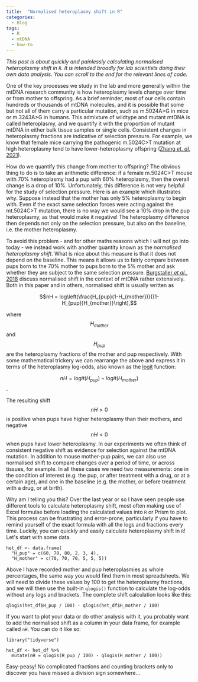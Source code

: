 ```yaml
---
title:  "Normalised heteroplasmy shift in R"
categories:
  - Blog
tags:
  - R
  - mtDNA
  - how-to
---
```


_This post is about quickly and painlessly calculating normalised heteroplasmy shift in `R`. It is intended broadly for lab scientists doing their own data analysis. You can scroll to the end for the relevant lines of code._

One of the key processes we study in the lab and more generally within the mtDNA research community is how heteroplasmy levels change over time or from mother to offspring. As a brief reminder, most of our cells contain hundreds or thousands of mtDNA molecules, and it is possible that some but not all of them carry a particular mutation, such as m.5024A>G in mice or m.3243A>G in humans. This admixture of wildtype and mutant mtDNA is called heteroplasmy, and we quantify it with the proportion of mutant mtDNA in either bulk tissue samples or single cells. Consistent changes in heteroplasmy fractions are indicative of selection pressure. For example, we know that female mice carrying the pathogenic m.5024C>T mutation at high heteroplasmy tend to have lower-heteroplasmy offspring ([Zhang _et. al_, 2021](https://www.science.org/doi/10.1126/sciadv.abi5657)).

How do we quantify this change from mother to offspring? The obvious thing to do is to take an arithmetic difference: if a female m.5024C>T mouse with 70% heteroplasmy had a pup with 60% heteroplasmy, then the overall change is a drop of 10%. Unfortunately, this difference is not very helpful for the study of selection pressure. Here is an example which illustrates why. Suppose instead that the mother has only 5% heteroplasmy to begin with. Even if the exact same selection forces were acting against the mt.5024C>T mutation, there is no way we would see a 10% drop in the pup heteroplasmy, as that would make it negative! The heteroplasmy difference then depends not only on the selection pressure, but also on the baseline, i.e. the mother heteroplasmy. 

To avoid this problem - and for other maths reasons which I will not go into today - we instead work with another quantity known as the _normalised heteroplasmy shift_. What is nice about this measure is that it does not depend on the baseline. This means it allows us to fairly compare between pups born to the 70% mother to pups born to the 5% mother and ask whether they are subject to the same selection pressure. [Burgstaller _et al._, 2018](https://www.nature.com/articles/s41467-018-04797-2) discuss normalised shift in the context of mtDNA rather extensively. Both in this paper and in others, normalised shift is usually written as 

$$nH = log\left(\frac{H_{pup}(1-H_{mother})}{(1-H_{pup})H_{mother}}\right),$$

where $$H_{mother}$$ and $$H_{pup}$$ are the heteroplasmy fractions of the mother and pup respectively. With some mathematical trickery we can rearrange the above and express it in terms of the heteroplasmy log-odds, also known as the [logit](https://en.wikipedia.org/wiki/Logit) function:

$$nH = logit(H_{pup}) - logit(H_{mother})$$.

The resulting shift $$nH > 0$$ is positive when pups have higher heteroplasmy than their mothers, and negative $$nH < 0$$ when pups have lower heteroplasmy. In our experiments we often think of consistent negative shift as evidence for selection against the mtDNA mutation. In addition to mouse mother-pup pairs, we can also use normalised shift to compare changes over a period of time, or across tissues, for example. In all these cases we need two measurements: one in the condition of interest (e.g. the pup, or after treatment with a drug, or at a certain age), and one in the baseline (e.g. the mother, or before treatment with a drug, or at birth). 

Why am I telling you this? Over the last year or so I have seen people use different tools to calculate heteroplasmy shift, most often making use of Excel formulae before loading the calculated values into `R` or Prism to plot. This process can be frustrating and error-prone, particularly if you have to remind yourself of the exact formula with all the logs and fractions every time. Luckily, you can quickly and easily calculate heteroplasmy shift in `R`! Let's start with some data.

```
het_df <- data.frame(
  "H_pup" = c(60, 70, 80, 2, 3, 4),
  "H_mother" = c(70, 70, 70, 5, 5, 5))
```

Above I have recorded mother and pup heteroplasmies as whole percentages, the same way you would find them in most spreadsheets. We will need to divide these values by 100 to get the heteroplasmy fractions, and we will then use the built-in `qlogis()` function to calculate the log-odds without any logs and brackets. The complete shift calculation looks like this:

```
qlogis(het_df$H_pup / 100) - qlogis(het_df$H_mother / 100)
```

If you want to plot your data or do other analysis with it, you probably want to add the normalised shift as a column in your data frame, for example called `nH`. You can do it like so:

```
library("tidyverse")

het_df <- het_df %>% 
  mutate(nH = qlogis(H_pup / 100) - qlogis(H_mother / 100))
```

Easy-peasy! No complicated fractions and counting brackets only to discover you have missed a division sign somewhere...

